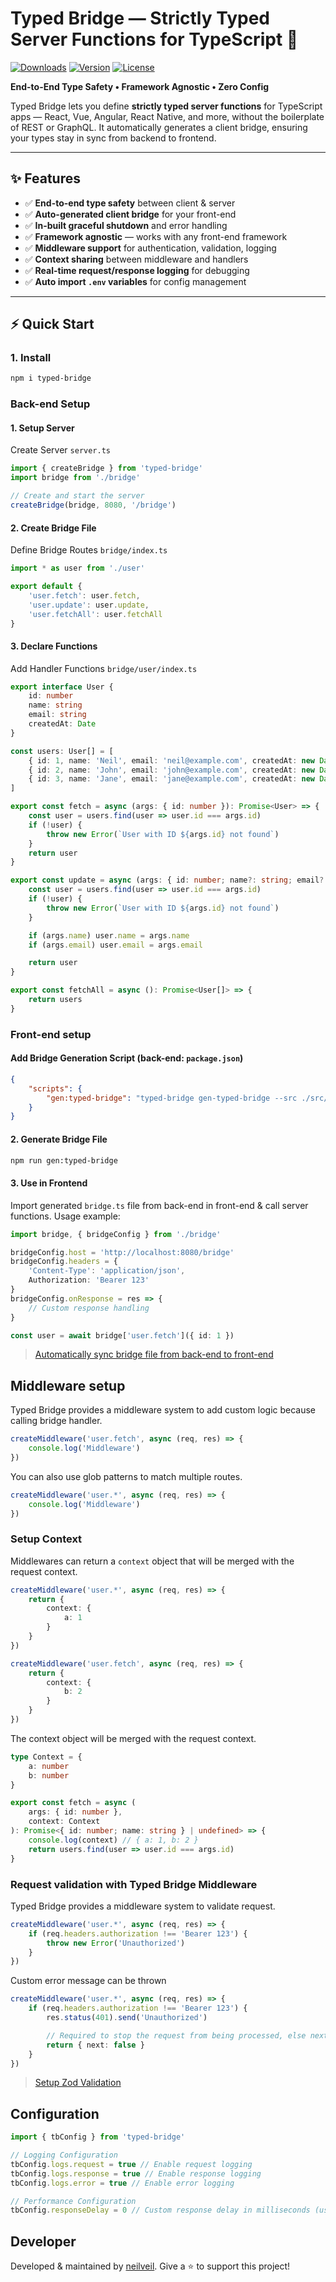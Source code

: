 # Typed Bridge — Strictly Typed Server Functions for TypeScript 🚀

[![Downloads](https://img.shields.io/npm/dm/typed-bridge.svg)](https://www.npmjs.com/package/typed-bridge)
[![Version](https://img.shields.io/npm/v/typed-bridge.svg)](https://www.npmjs.com/package/typed-bridge)
[![License](https://img.shields.io/npm/l/typed-bridge.svg)](https://github.com/neilveil/typed-bridge/blob/main/license.txt)

**End-to-End Type Safety • Framework Agnostic • Zero Config**

Typed Bridge lets you define **strictly typed server functions** for TypeScript apps — React, Vue, Angular, React Native, and more, without the boilerplate of REST or GraphQL. It automatically generates a client bridge, ensuring your types stay in sync from backend to frontend.

---

## ✨ Features

- ✅ **End-to-end type safety** between client & server
- ✅ **Auto-generated client bridge** for your front-end
- ✅ **In-built graceful shutdown** and error handling
- ✅ **Framework agnostic** — works with any front-end framework
- ✅ **Middleware support** for authentication, validation, logging
- ✅ **Context sharing** between middleware and handlers
- ✅ **Real-time request/response logging** for debugging
- ✅ **Auto import `.env` variables** for config management

---

## ⚡ Quick Start

### 1. Install

```bash
npm i typed-bridge
```

### Back-end Setup

#### 1. Setup Server

Create Server `server.ts`

```typescript
import { createBridge } from 'typed-bridge'
import bridge from './bridge'

// Create and start the server
createBridge(bridge, 8080, '/bridge')
```

#### 2. Create Bridge File

Define Bridge Routes `bridge/index.ts`

```typescript
import * as user from './user'

export default {
    'user.fetch': user.fetch,
    'user.update': user.update,
    'user.fetchAll': user.fetchAll
}
```

#### 3. Declare Functions

Add Handler Functions `bridge/user/index.ts`

```typescript
export interface User {
    id: number
    name: string
    email: string
    createdAt: Date
}

const users: User[] = [
    { id: 1, name: 'Neil', email: 'neil@example.com', createdAt: new Date() },
    { id: 2, name: 'John', email: 'john@example.com', createdAt: new Date() },
    { id: 3, name: 'Jane', email: 'jane@example.com', createdAt: new Date() }
]

export const fetch = async (args: { id: number }): Promise<User> => {
    const user = users.find(user => user.id === args.id)
    if (!user) {
        throw new Error(`User with ID ${args.id} not found`)
    }
    return user
}

export const update = async (args: { id: number; name?: string; email?: string }): Promise<User> => {
    const user = users.find(user => user.id === args.id)
    if (!user) {
        throw new Error(`User with ID ${args.id} not found`)
    }

    if (args.name) user.name = args.name
    if (args.email) user.email = args.email

    return user
}

export const fetchAll = async (): Promise<User[]> => {
    return users
}
```

### Front-end setup

#### Add Bridge Generation Script (back-end: `package.json`)

```json
{
    "scripts": {
        "gen:typed-bridge": "typed-bridge gen-typed-bridge --src ./src/bridge/index.ts --dest ./bridge.ts"
    }
}
```

#### 2. Generate Bridge File

```bash
npm run gen:typed-bridge
```

#### 3. Use in Frontend

Import generated `bridge.ts` file from back-end in front-end & call server functions. Usage example:

```typescript
import bridge, { bridgeConfig } from './bridge'

bridgeConfig.host = 'http://localhost:8080/bridge'
bridgeConfig.headers = {
    'Content-Type': 'application/json',
    Authorization: 'Bearer 123'
}
bridgeConfig.onResponse = res => {
    // Custom response handling
}

const user = await bridge['user.fetch']({ id: 1 })
```

> [Automatically sync bridge file from back-end to front-end](./docs/auto-bridge-sync.md)

## Middleware setup

Typed Bridge provides a middleware system to add custom logic because calling bridge handler.

```ts
createMiddleware('user.fetch', async (req, res) => {
    console.log('Middleware')
})
```

You can also use glob patterns to match multiple routes.

```ts
createMiddleware('user.*', async (req, res) => {
    console.log('Middleware')
})
```

### Setup Context

Middlewares can return a `context` object that will be merged with the request context.

```ts
createMiddleware('user.*', async (req, res) => {
    return {
        context: {
            a: 1
        }
    }
})

createMiddleware('user.fetch', async (req, res) => {
    return {
        context: {
            b: 2
        }
    }
})
```

The context object will be merged with the request context.

```ts
type Context = {
    a: number
    b: number
}

export const fetch = async (
    args: { id: number },
    context: Context
): Promise<{ id: number; name: string } | undefined> => {
    console.log(context) // { a: 1, b: 2 }
    return users.find(user => user.id === args.id)
}
```

### Request validation with Typed Bridge Middleware

Typed Bridge provides a middleware system to validate request.

```ts
createMiddleware('user.*', async (req, res) => {
    if (req.headers.authorization !== 'Bearer 123') {
        throw new Error('Unauthorized')
    }
})
```

Custom error message can be thrown

```ts
createMiddleware('user.*', async (req, res) => {
    if (req.headers.authorization !== 'Bearer 123') {
        res.status(401).send('Unauthorized')

        // Required to stop the request from being processed, else next middleware or bridge handler will be called
        return { next: false }
    }
})
```

> [Setup Zod Validation](./docs/setup-zod-validation.md)

## Configuration

```typescript
import { tbConfig } from 'typed-bridge'

// Logging Configuration
tbConfig.logs.request = true // Enable request logging
tbConfig.logs.response = true // Enable response logging
tbConfig.logs.error = true // Enable error logging

// Performance Configuration
tbConfig.responseDelay = 0 // Custom response delay in milliseconds (useful for testing)
```

## Developer

Developed & maintained by [neilveil](https://github.com/neilveil). Give a ⭐ to support this project!
